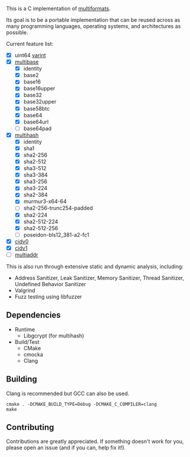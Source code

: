 This is a C implementation of [multiformats](https://github.com/multiformats/multiformats).

Its goal is to be a portable implementation that can be reused across as many programming languages, operating systems, and architectures as possible.

Current feature list:

* [x] uint64 [varint](https://github.com/multiformats/unsigned-varint)
* [x] [multibase](https://github.com/multiformats/multibase)
  * [x] identity
  * [x] base2
  * [x] base16
  * [x] base16upper
  * [x] base32
  * [x] base32upper
  * [x] base58btc
  * [x] base64
  * [x] base64url
  * [ ] base64pad
* [x] [multihash](https://github.com/multiformats/multihash)
  * [x] identity
  * [x] sha1
  * [x] sha2-256
  * [x] sha2-512
  * [x] sha3-512
  * [x] sha3-384
  * [x] sha3-256
  * [x] sha3-224
  * [x] sha2-384
  * [x] murmur3-x64-64
  * [ ] sha2-256-trunc254-padded
  * [x] sha2-224
  * [x] sha2-512-224
  * [x] sha2-512-256
  * [ ] poseidon-bls12_381-a2-fc1
* [x] [cidv0](https://github.com/multiformats/cid#cidv0)
* [x] [cidv1](https://github.com/multiformats/cid#cidv1)
* [ ] [multiaddr](https://github.com/multiformats/multiaddr)

This is also run through extensive static and dynamic analysis, including:

* Address Sanitizer, Leak Sanitizer, Memory Sanitizer, Thread Sanitizer, Undefined Behavior Sanitizer
* Valgrind
* Fuzz testing using libfuzzer

## Dependencies
- Runtime
  - Libgcrypt (for multihash)
- Build/Test
  - CMake
  - cmocka
  - Clang

## Building
Clang is recommended but GCC can also be used.

```
cmake . -DCMAKE_BUILD_TYPE=Debug -DCMAKE_C_COMPILER=clang
make
```

## Contributing
Contributions are greatly appreciated. If something doesn't work for you, please open an issue (and if you can, help fix it!).
